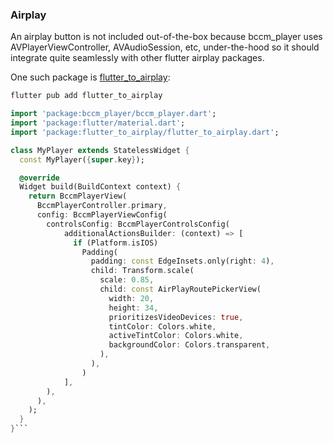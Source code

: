 ### Airplay

An airplay button is not included out-of-the-box because bccm_player uses AVPlayerViewController, AVAudioSession, etc, under-the-hood so it should integrate quite seamlessly with other flutter airplay packages.

One such package is [flutter_to_airplay](https://pub.dev/packages/flutter_to_airplay):

```bash
flutter pub add flutter_to_airplay
```

````dart
import 'package:bccm_player/bccm_player.dart';
import 'package:flutter/material.dart';
import 'package:flutter_to_airplay/flutter_to_airplay.dart';

class MyPlayer extends StatelessWidget {
  const MyPlayer({super.key});

  @override
  Widget build(BuildContext context) {
    return BccmPlayerView(
      BccmPlayerController.primary,
      config: BccmPlayerViewConfig(
        controlsConfig: BccmPlayerControlsConfig(
            additionalActionsBuilder: (context) => [
              if (Platform.isIOS)
                Padding(
                  padding: const EdgeInsets.only(right: 4),
                  child: Transform.scale(
                    scale: 0.85,
                    child: const AirPlayRoutePickerView(
                      width: 20,
                      height: 34,
                      prioritizesVideoDevices: true,
                      tintColor: Colors.white,
                      activeTintColor: Colors.white,
                      backgroundColor: Colors.transparent,
                    ),
                  ),
                )
            ],
        ),
      ),
    );
  }
}```
````
